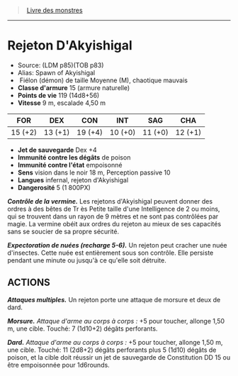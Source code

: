 ﻿> [Livre des monstres](tome_of_beasts.md)

---

# Rejeton D'Akyishigal

- Source: (LDM p85)(TOB p83)
- Alias: Spawn of Akyishigal
-  Fiélon (démon) de taille Moyenne (M), chaotique mauvais
- **Classe d'armure** 15 (armure naturelle)
- **Points de vie** 119 (14d8+56)
- **Vitesse** 9 m, escalade 4,50 m

|FOR|DEX|CON|INT|SAG|CHA|
|---|---|---|---|---|---|
|15 (+2)|13 (+1)|19 (+4)|10 (+0)|11 (+0)|12 (+1)|

- **Jet de sauvegarde** Dex +4
- **Immunité contre les dégâts** de poison
- **Immunité contre l'état** empoisonné
- **Sens** vision dans le noir 18 m, Perception passive 10
- **Langues** infernal, rejeton d'Akyishigal
- **Dangerosité** 5 (1 800PX)

**_Contrôle de la vermine._** Les rejetons d'Akyishigal peuvent donner des ordres à des bêtes de Tr ès Petite taille d'une Intelligence de 2 ou moins, qui se trouvent dans un rayon de 9 mètres et ne sont pas contrôlées par magie. La vermine obéit aux ordres du rejeton au mieux de ses capacités sans se soucier de sa propre sécurité.

**_Expectoration de nuées (recharge 5-6)._** Un rejeton peut cracher une nuée d'insectes. Cette nuée est entièrement sous son contrôle. Elle persiste pendant une minute ou jusqu'à ce qu'elle soit détruite.

## ACTIONS

**_Attaques multiples._** Un rejeton porte une attaque de morsure et deux de dard.

**_Morsure._** _Attaque d'arme au corps à corps :_ +5 pour toucher, allonge 1,50 m, une cible. Touché: 7 (1d10+2) dégâts perforants.

**_Dard._** _Attaque d'arme au corps à corps :_ +5 pour toucher, allonge 1,50 m, une cible. Touché: 11 (2d8+2) dégâts perforants plus 5 (1d10) dégâts de poison, et la cible doit réussir un jet de sauvegarde de Constitution DD 15 ou être empoisonnée pour 1d6rounds.


